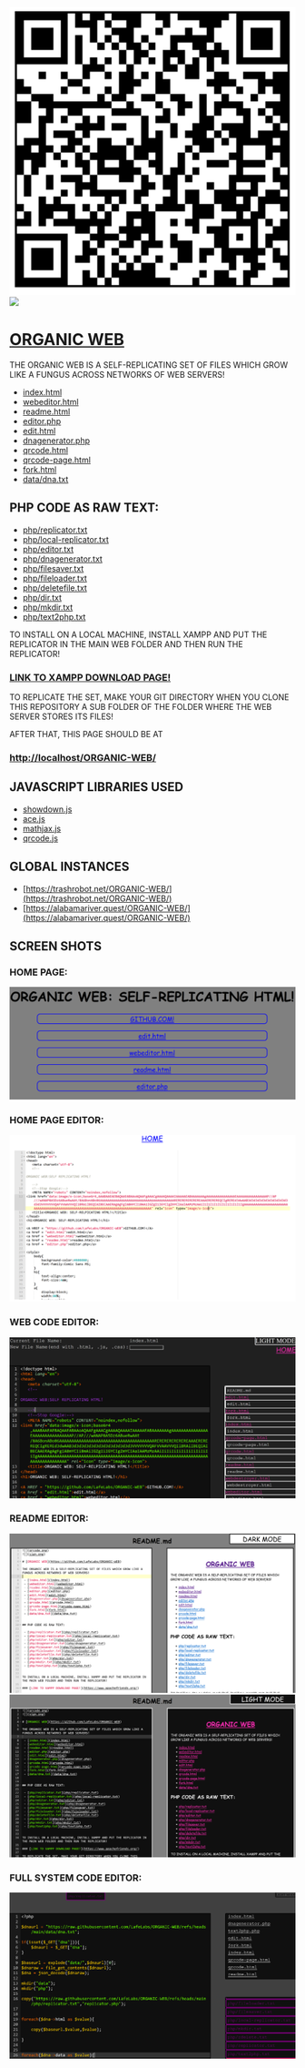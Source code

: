 ![](qrcode.png)
![](sign.png)

# [ORGANIC WEB](https://github.com/LafeLabs/ORGANIC-WEB)

THE ORGANIC WEB IS A SELF-REPLICATING SET OF FILES WHICH GROW LIKE A FUNGUS ACROSS NETWORKS OF WEB SERVERS!

 - [index.html](index.html)
 - [webeditor.html](webeditor.html)
 - [readme.html](readme.html)
 - [editor.php](editor.php)
 - [edit.html](edit.html)
 - [dnagenerator.php](dnagenerator.php)
 - [qrcode.html](qrcode.html)
 - [qrcode-page.html](qrcode-page.html)
 - [fork.html](fork.html)
 - [data/dna.txt](data/dna.txt)


## PHP CODE AS RAW TEXT:

 - [php/replicator.txt](php/replicator.txt)
 - [php/local-replicator.txt](php/local-replicator.txt)
 - [php/editor.txt](php/editor.txt)
 - [php/dnagenerator.txt](php/dnagenerator.txt)
 - [php/filesaver.txt](php/filesaver.txt)
 - [php/fileloader.txt](php/fileloader.txt)
 - [php/deletefile.txt](php/deletefile.txt)
 - [php/dir.txt](php/dir.txt)
 - [php/mkdir.txt](php/mkdir.txt)
 - [php/text2php.txt](php/text2php.txt)


TO INSTALL ON A LOCAL MACHINE, INSTALL XAMPP AND PUT THE REPLICATOR IN THE MAIN WEB FOLDER AND THEN RUN THE REPLICATOR!

### [LINK TO XAMPP DOWNLOAD PAGE!](https://www.apachefriends.org/)

TO REPLICATE THE SET, MAKE YOUR GIT DIRECTORY WHEN YOU CLONE THIS REPOSITORY A SUB FOLDER OF THE FOLDER WHERE THE WEB SERVER STORES ITS FILES! 

AFTER THAT, THIS PAGE SHOULD BE AT 

### [http://localhost/ORGANIC-WEB/](http://localhost/ORGANIC-WEB/)

## JAVASCRIPT LIBRARIES USED

 - [showdown.js](https://showdownjs.com/)
 - [ace.js](https://ace.c9.io/)
 - [mathjax.js](https://www.mathjax.org/)
 - [qrcode.js](https://davidshimjs.github.io/qrcodejs/)

## GLOBAL INSTANCES

 - [https://trashrobot.net/ORGANIC-WEB/](https://trashrobot.net/ORGANIC-WEB/)
 - [https://alabamariver.quest/ORGANIC-WEB/](https://alabamariver.quest/ORGANIC-WEB/)

## SCREEN SHOTS

### HOME PAGE:
![](index-screenshot.png)
### HOME PAGE EDITOR:
![](edit-screenshot.png)
### WEB CODE EDITOR:
![](webeditor-screenshot.png)
### README EDITOR:
![](readme-light.png)
![](readme-dark.png)
### FULL SYSTEM CODE EDITOR:
![](editor-php-screenshot.png)